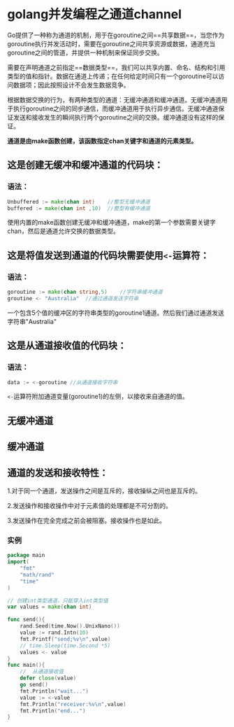 # golang并发编程之通道channel

Go提供了一种称为通道的机制，用于在goroutine之间==共享数据==，当您作为goroutine执行并发活动时，需要在goroutine之间共享资源或数据，通道充当goroutine之间的管道，并提供一种机制来保证同步交换。

需要在声明通道之前指定==数据类型==，我们可以共享内置、命名、结构和引用类型的值和指针。数据在通道上传递；在任何给定时间只有一个goroutine可以访问数据项；因此按照设计不会发生数据竞争。

根据数据交换的行为，有两种类型的通道：无缓冲通道和缓冲通道。无缓冲通道用于执行goroutine之间的同步通信，而缓冲通道用于执行异步通信。无缓冲通道保证发送和接收发生的瞬间执行两个goroutine之间的交换。缓冲通道没有这样的保证。

**通道是由make函数创建，该函数指定chan关键字和通道的元素类型。**

## 这是创建无缓冲和缓冲通道的代码块：

### 语法：

```go
Unbuffered := make(chan int)	//整型无缓冲通道
buffered := make(chan int ,10)	//整型有缓冲通道
```

使用内置的make函数创建无缓冲和缓冲通道，make的第一个参数需要关键字chan，然后是通道允许交换的数据类型。

## 这是将值发送到通道的代码块需要使用`<-`运算符：

### 语法：

```go
goroutine := make(chan string,5)	//字符串缓冲通道
groutine <- "Australia"	 //通过通道发送字符串
```

一个包含5个值的缓冲区的字符串类型的goroutine1通道。然后我们通过通道发送字符串"Australia"

## 这是从通道接收值的代码块：

### 语法：

```go
data := <-goroutine //从通道接收字符串
```

`<-`运算符附加通道变量(goroutine1)的左侧，以接收来自通道的值。

## 无缓冲通道

## 缓冲通道

## 通道的发送和接收特性：

1.对于同一个通道，发送操作之间是互斥的，接收操纵之间也是互斥的。

2.发送操作和接收操作中对于元素值的处理都是不可分割的。

3.发送操作在完全完成之前会被阻塞。接收操作也是如此。

### 实例

```go
package main
import(
	"fmt"
	"math/rand"
	"time"
)

// 创建int类型通道，只能穿入int类型值
var values = make(chan int)

func send(){
	rand.Seed(time.Now().UnixNano())
	value := rand.Intn(10)
	fmt.Printf("send;%v\n",value)
	// time.Sleep(time.Second *5)
	values <- value
}
func main(){
	// 	从通道接收值
	defer close(value)
	go send()
	fmt.Println("wait...")
	value := <-value
	fmt.Println("receiver:%v\n",value)
	fmt.Println("end...")
}
```




